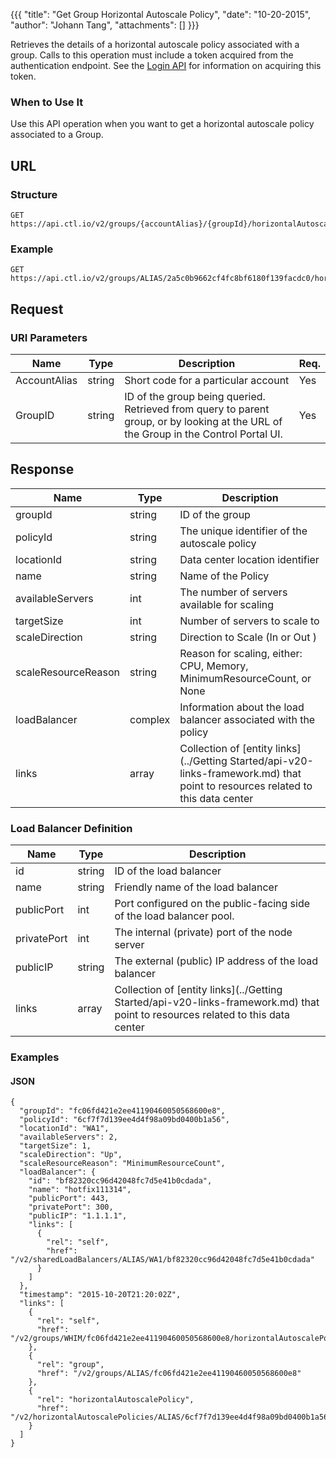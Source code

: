 {{{
  "title": "Get Group Horizontal Autoscale Policy",
  "date": "10-20-2015",
  "author": "Johann Tang",
  "attachments": []
}}}

Retrieves the details of a horizontal autoscale policy associated with a group. Calls to this operation must include a token acquired from the authentication endpoint. See the [Login API](../Authentication/login.md) for information on acquiring this token.

### When to Use It

Use this API operation when you want to get a horizontal autoscale policy associated to a Group.

## URL

### Structure

    GET https://api.ctl.io/v2/groups/{accountAlias}/{groupId}/horizontalAutoscalePolicy/

### Example

    GET https://api.ctl.io/v2/groups/ALIAS/2a5c0b9662cf4fc8bf6180f139facdc0/horizontalAutoscalePolicy

## Request

### URI Parameters

| Name | Type | Description | Req. |
| --- | --- | --- | --- |
| AccountAlias | string | Short code for a particular account | Yes |
| GroupID | string | ID of the group being queried. Retrieved from query to parent group, or by looking at the URL of the Group in the Control Portal UI. | Yes |

## Response

| Name | Type | Description |
| --- | --- | --- |
| groupId | string | ID of the group |
| policyId | string | The unique identifier of the autoscale policy |
| locationId | string | Data center location identifier |
| name | string | Name of the Policy |
| availableServers | int | The number of servers available for scaling |
| targetSize | int | Number of servers to scale to |
| scaleDirection | string | Direction to Scale (In or Out ) |
| scaleResourceReason | string | Reason for scaling, either: CPU, Memory, MinimumResourceCount, or None |
| loadBalancer | complex | Information about the load balancer associated with the policy |
| links | array | Collection of [entity links](../Getting Started/api-v20-links-framework.md) that point to resources related to this data center |

### Load Balancer Definition
| Name | Type | Description |
| --- | --- | --- |
| id | string | ID of the load balancer |
| name | string | Friendly name of the load balancer |
| publicPort | int | Port configured on the public-facing side of the load balancer pool. |
| privatePort| int | The internal (private) port of the node server |
| publicIP | string | The external (public) IP address of the load balancer |
| links | array | Collection of [entity links](../Getting Started/api-v20-links-framework.md) that point to resources related to this data center |

### Examples

#### JSON
```
{
  "groupId": "fc06fd421e2ee41190460050568600e8",
  "policyId": "6cf7f7d139ee4d4f98a09bd0400b1a56",
  "locationId": "WA1",
  "availableServers": 2,
  "targetSize": 1,
  "scaleDirection": "Up",
  "scaleResourceReason": "MinimumResourceCount",
  "loadBalancer": {
    "id": "bf82320cc96d42048fc7d5e41b0cdada",
    "name": "hotfix111314",
    "publicPort": 443,
    "privatePort": 300,
    "publicIP": "1.1.1.1",
    "links": [
      {
        "rel": "self",
        "href": "/v2/sharedLoadBalancers/ALIAS/WA1/bf82320cc96d42048fc7d5e41b0cdada"
      }
    ]
  },
  "timestamp": "2015-10-20T21:20:02Z",
  "links": [
    {
      "rel": "self",
      "href": "/v2/groups/WHIM/fc06fd421e2ee41190460050568600e8/horizontalAutoscalePolicy"
    },
    {
      "rel": "group",
      "href": "/v2/groups/ALIAS/fc06fd421e2ee41190460050568600e8"
    },
    {
      "rel": "horizontalAutoscalePolicy",
      "href": "/v2/horizontalAutoscalePolicies/ALIAS/6cf7f7d139ee4d4f98a09bd0400b1a56"
    }
  ]
}
```
